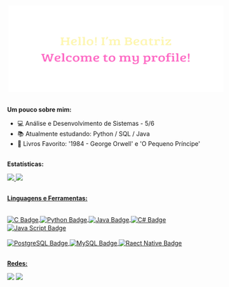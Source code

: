 <p align="center">
  <a href="https://www.linkedin.com/in/beatriz-mesquita-840029253" alt="Hello, I'm Beatriz">
    <img src="./Hello.png" alt="Hello! I'm Beatriz." style="width:500px; height:200px;" />
  </a>
</p>

##
**Um pouco sobre mim:**

 - 💻 Análise e Desenvolvimento de Sistemas - 5/6</br>
 - 📚 Atualmente estudando: Python / SQL / Java </br>
 - 📖 Livros Favorito: '1984 - George Orwell' e 'O Pequeno Príncipe' </br>

##

**Estatísticas:**
<div>
  <a href="https://github.com/BEATRIZ158">
    <img height="180em" src="https://github-readme-stats.vercel.app/api?username=BEATRIZ158&show_icons=true&theme=dracula"/>
    <img height="180em" src="https://github-readme-stats.vercel.app/api/top-langs/?username=BEATRIZ158&layout=compact&langs_count=16&theme=dracula"/> 
</div>
    
##

**Linguagens e Ferramentas:**
<div style="displey:online_block"><br>
  <img align="center" alt="C Badge" height="35" src="https://img.shields.io/badge/C-00599C?style=for-the-badge&logo=c&logoColor=white">
  <img align="center" alt="Python Badge" height="35" src="https://img.shields.io/badge/python-3670A0?style=for-the-badge&logo=python&logoColor=ffdd54">
  <img align="center" alt="Java Badge" height="35" src="https://img.shields.io/badge/java-%23ED8B00.svg?style=for-the-badge&logo=openjdk&logoColor=white">
  <img align="center" alt="C# Badge" height="35" src="https://img.shields.io/badge/C%23-239120?style=for-the-badge&logo=c-sharp&logoColor=white">
  <img align="center" alt="Java Script Badge" height="35" src="https://img.shields.io/badge/JavaScript-F7DF1E?style=for-the-badge&logo=javascript&logoColor=black">
  <br><br>
  <img align="center" alt="PostgreSQL Badge" height="35" src="https://img.shields.io/badge/PostgreSQL-000?style=for-the-badge&logo=postgresql">
  <img align="center" alt="MySQL Badge" height="35" src="https://img.shields.io/badge/MySQL-00000F?style=for-the-badge&logo=mysql&logoColor=white">
  <img align="center" alt="Raect Native Badge" height="35" src="https://img.shields.io/badge/React_Native-20232A?style=for-the-badge&logo=react&logoColor=61DAFB">
</div>
    
  ##
**Redes:**
<div>
  <a href="https://www.linkedin.com/in/beatriz-mesquita-840029253/"><img src="https://img.shields.io/badge/LinkedIn-0077B5?style=for-the-badge&logo=linkedin&logoColor=white" target="_blank"></a>
  <a href="https://www.instagram.com/beatrizmesquitadossantos/"><img src="https://img.shields.io/badge/Instagram-E4405F?style=for-the-badge&logo=instagram&logoColor=white" target="_blanl"></a>
</div>
